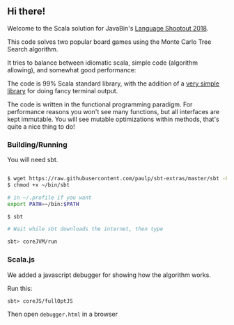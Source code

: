 ## Hi there!

Welcome to the Scala solution for JavaBin's [Language Shootout 2018](https://www.meetup.com/javaBin/events/247499235/).

This code solves two popular board games using the Monte Carlo Tree Search algorithm.

It tries to balance between idiomatic scala, simple code (algorithm allowing), and somewhat good performance: 

The code is 99% Scala standard library, with the addition of a [very simple library](https://github.com/lihaoyi/fansi) 
for doing fancy terminal output.

The code is written in the functional programming paradigm. 
For performance reasons you won't see many functions, but all interfaces are kept immutable. 
You will see mutable optimizations within methods, that's quite a nice thing to do!
 
### Building/Running

You will need sbt. 
```bash

$ wget https://raw.githubusercontent.com/paulp/sbt-extras/master/sbt -O ~/bin/sbt
$ chmod +x ~/bin/sbt

# in ~/.profile if you want
export PATH=~/bin:$PATH

$ sbt

# Wait while sbt downloads the internet, then type

sbt> coreJVM/run
```

### Scala.js
We added a javascript debugger for showing how the algorithm works.

Run this:
```
sbt> coreJS/fullOptJS
```

Then open `debugger.html` in a browser
